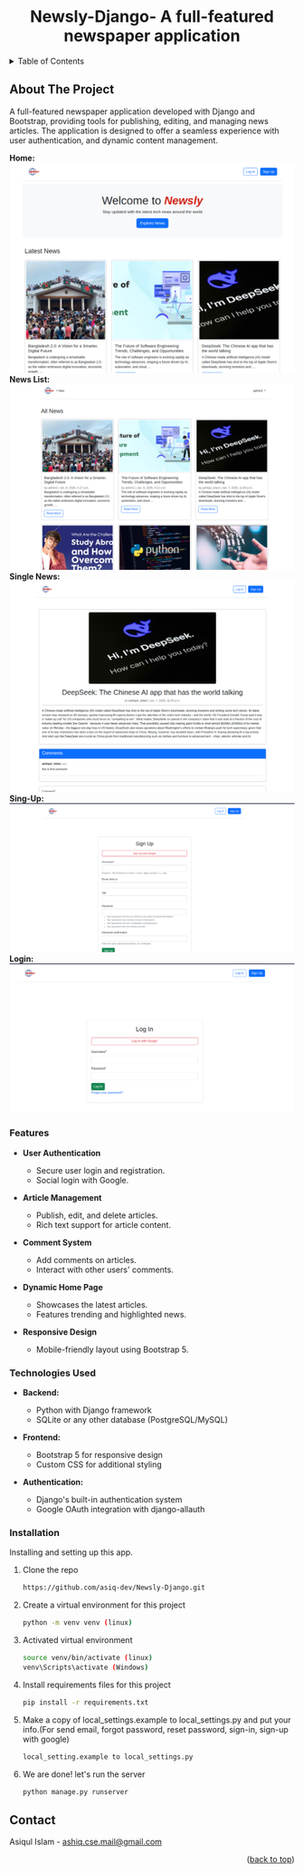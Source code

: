 
<div align="center">
<h1>Newsly-Django- A full-featured newspaper application  </div>
</div>


<!-- TABLE OF CONTENTS -->
<details>
  <summary>Table of Contents</summary>
  <ol>
    <li>
      <a href="#about-the-project">About The Project</a>
    </li>
    <li>
      <a href="#Features">Features</a>
    </li>
    <li>
      <a href="#Technologies">Technologies Used</a>
    </li>
    <li>
      <a href="#installation">Installation</a>
    </li>
    <li><a href="#contact">Contact</a></li>    
  </ol>
  
</details>

## About The Project
A full-featured newspaper application developed with Django and Bootstrap, providing tools for publishing, editing, and managing news articles. The application is designed to offer a seamless experience with user authentication, and dynamic content management.

**Home:** ![Alt text](readme_image/home.png)
**News List:** ![Alt text](readme_image/news.png)
**Single News:** ![Alt text](readme_image/single.png)
**Sing-Up:** ![Alt text](readme_image/sign-up.png)
**Login:** ![Alt text](readme_image/login.png)


### Features
- **User Authentication**
  - Secure user login and registration.
  - Social login with Google.

- **Article Management**
  - Publish, edit, and delete articles.
  - Rich text support for article content.

- **Comment System**
  - Add comments on articles.
  - Interact with other users' comments.

- **Dynamic Home Page**
  - Showcases the latest articles.
  - Features trending and highlighted news.

- **Responsive Design**
  - Mobile-friendly layout using Bootstrap 5.

### Technologies Used
- **Backend:**
  - Python with Django framework
  - SQLite or any other database (PostgreSQL/MySQL)

- **Frontend:**
  - Bootstrap 5 for responsive design
  - Custom CSS for additional styling

- **Authentication:**
  - Django's built-in authentication system
  - Google OAuth integration with django-allauth

### Installation

Installing and setting up this app.


1. Clone the repo
   ```sh
   https://github.com/asiq-dev/Newsly-Django.git
   ```
2. Create a virtual environment for this project
   ```sh
   python -m venv venv (linux)
   ```

3. Activated virtual environment
   ```sh
   source venv/bin/activate (linux)
   venv\Scripts\activate (Windows)
   ```

4. Install requirements files for this project
   ```sh
   pip install -r requirements.txt
   ```

5. Make a copy of local_settings.example to local_settings.py and put your info.(For send email, forgot password, reset password, sign-in, sign-up with google)
   ```sh
   local_setting.example to local_settings.py
   ```

6. We are done! let's run the server
   ```sh
   python manage.py runserver
   ```

## Contact

Asiqul Islam - ashiq.cse.mail@gmail.com

<p align="right">(<a href="#readme-top">back to top</a>)</p>

